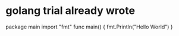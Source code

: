 # golang trial already wrote 
package main
import "fmt"
func main() {
  fmt.Println("Hello World")
  }
